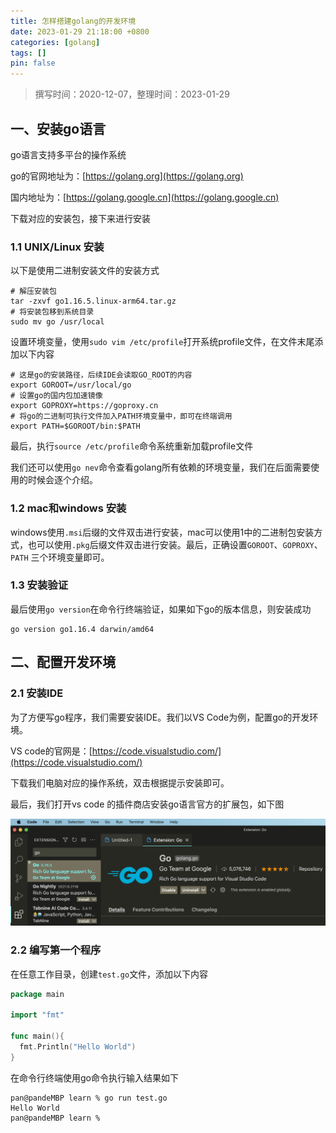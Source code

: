 ```yaml
---
title: 怎样搭建golang的开发环境
date: 2023-01-29 21:18:00 +0800
categories: [golang]
tags: []
pin: false
---
```


> 撰写时间：2020-12-07，整理时间：2023-01-29

## 一、安装go语言

go语言支持多平台的操作系统

go的官网地址为：[https://golang.org](https://golang.org)

国内地址为：[https://golang.google.cn](https://golang.google.cn)

下载对应的安装包，接下来进行安装

### 1.1 UNIX/Linux 安装

以下是使用二进制安装文件的安装方式

```shell
# 解压安装包
tar -zxvf go1.16.5.linux-arm64.tar.gz
# 将安装包移到系统目录
sudo mv go /usr/local
```

设置环境变量，使用`sudo vim /etc/profile`打开系统profile文件，在文件末尾添加以下内容

```shell
# 这是go的安装路径，后续IDE会读取GO_ROOT的内容
export GOROOT=/usr/local/go
# 设置go的国内包加速镜像
export GOPROXY=https://goproxy.cn
# 将go的二进制可执行文件加入PATH环境变量中，即可在终端调用
export PATH=$GOROOT/bin:$PATH
```

最后，执行`source /etc/profile`命令系统重新加载profile文件

我们还可以使用`go nev`命令查看golang所有依赖的环境变量，我们在后面需要使用的时候会逐个介绍。

### 1.2 mac和windows 安装

windows使用`.msi`后缀的文件双击进行安装，mac可以使用1中的二进制包安装方式，也可以使用`.pkg`后缀文件双击进行安装。最后，正确设置`GOROOT`、`GOPROXY`、`PATH` 三个环境变量即可。

### 1.3 安装验证

最后使用`go version`在命令行终端验证，如果如下go的版本信息，则安装成功

```shell
go version go1.16.4 darwin/amd64
```

## 二、配置开发环境

### 2.1 安装IDE

为了方便写go程序，我们需要安装IDE。我们以VS Code为例，配置go的开发环境。

VS code的官网是：[https://code.visualstudio.com/](https://code.visualstudio.com/)

下载我们电脑对应的操作系统，双击根据提示安装即可。

最后，我们打开vs code 的插件商店安装go语言官方的扩展包，如下图

![01-1.png](/img/golang/01-01.png)

### 2.2 编写第一个程序

在任意工作目录，创建`test.go`文件，添加以下内容

```go
package main

import "fmt"

func main(){
  fmt.Println("Hello World")
}
```

在命令行终端使用go命令执行输入结果如下

```shell
pan@pandeMBP learn % go run test.go
Hello World
pan@pandeMBP learn %
```
